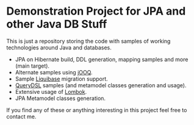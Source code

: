 # Demonstration Project for JPA and other Java DB Stuff

This is just a repository storing the code with samples of working technologies around Java and databases.

- JPA on Hibernate build, DDL generation, mapping samples and more (main target).
- Alternate samples using [jOOQ](http://www.jooq.org/).
- Sample [Liquibase](http://www.liquibase.org/) migration support.
- [QueryDSL](http://querydsl.com/) samples (and metamodel classes generation and usage).
- Extensive usage of [Lombok](https://projectlombok.org).
- JPA Metamodel classes generation.

If you find any of these or anything interesting in this project feel free to contact me.

